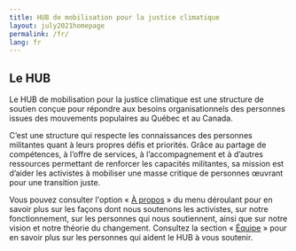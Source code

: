 ```yaml
---
title: HUB de mobilisation pour la justice climatique
layout: july2021homepage
permalink: /fr/
lang: fr
---
```

## Le HUB

Le HUB de mobilisation pour la justice climatique est une structure de soutien conçue pour répondre aux besoins organisationnels des personnes issues des mouvements populaires au Québec et au Canada.

C’est une structure qui respecte les connaissances des personnes militantes quant à leurs propres défis et priorités. Grâce au partage de compétences, à l’offre de services, à l’accompagnement et à d’autres ressources permettant de renforcer les capacités militantes, sa mission est d’aider les activistes à mobiliser une masse critique de personnes œuvrant pour une transition juste.

Vous pouvez consulter l'option « [À propos](/fr/apropos/) » du menu déroulant pour en savoir plus sur les façons dont nous soutenons les activistes, sur notre fonctionnement, sur les personnes qui nous soutiennent, ainsi que sur notre vision et notre théorie du changement. Consultez la section « [Équipe](/fr/equipe/) » pour en savoir plus sur les personnes qui aident le HUB à vous soutenir.
